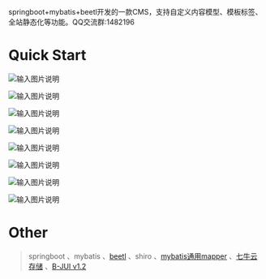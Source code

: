 springboot+mybatis+beetl开发的一款CMS，支持自定义内容模型、模板标签、全站静态化等功能。QQ交流群:1482196
# Quick Start
![输入图片说明](https://images.gitee.com/uploads/images/2018/0801/223149_5a568eaa_8157.jpeg "1.jpg")

![输入图片说明](https://images.gitee.com/uploads/images/2018/0801/222739_dee7aec9_8157.png "2.png")

![输入图片说明](https://images.gitee.com/uploads/images/2018/0801/222747_13ace573_8157.png "3.png")

![输入图片说明](https://images.gitee.com/uploads/images/2018/0801/222755_48f57675_8157.png "5.png")

![输入图片说明](https://images.gitee.com/uploads/images/2018/0801/222803_c7836c45_8157.png "7.png")

![输入图片说明](https://images.gitee.com/uploads/images/2018/0801/222828_d3a6a292_8157.png "9.png")

![输入图片说明](https://images.gitee.com/uploads/images/2018/0801/222837_d3ce1c46_8157.png "4.png")

![输入图片说明](https://images.gitee.com/uploads/images/2018/0801/222844_7eb7678a_8157.png "6.png")
# Other
> springboot
、mybatis
、[beetl](http://www.ibeetl.com "beetl")
、shiro
、[mybatis通用mapper](http://git.oschina.net/free/Mapper "通用mapper")
、[七牛云存储](https://portal.qiniu.com/signup?code=3lb7ah8vdj0ia "七牛云存储")
、[B-JUI v1.2](http://www.b-jui.com/download/ "B-JUI v1.2")
